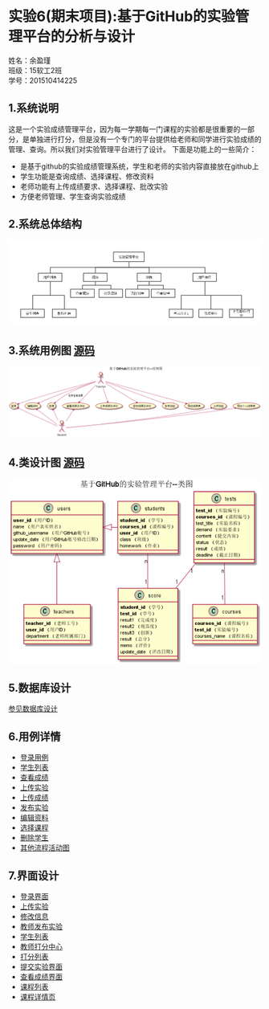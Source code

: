# 实验6(期末项目):基于GitHub的实验管理平台的分析与设计
姓名：余盈瑾<br>
班级：15软工2班<br>
学号：201510414225<br>

## 1.系统说明
这是一个实验成绩管理平台，因为每一学期每一门课程的实验都是很重要的一部分，是单独进行打分，但是没有一个专门的平台提供给老师和同学进行实验成绩的管理、查询。所以我们对实验管理平台进行了设计。
下面是功能上的一些简介：
- 是基于github的实验成绩管理系统，学生和老师的实验内容直接放在github上
- 学生功能是查询成绩、选择课程、修改资料
- 老师功能有上传成绩要求、选择课程、批改实验
- 方便老师管理、学生查询实验成绩

## 2.系统总体结构
![](pics/系统结构图.png)

## 3.系统用例图 [源码](puml/用例图.puml)
![](pics/用例图.png)

## 4.类设计图 [源码](puml/类图.puml)
![](pics/类图.png)

## 5.数据库设计 
[参见数据库设计](数据库设计.md)

## 6.用例详情
- [登录用例](用例/登录.md)
- [学生列表](用例/学生列表用例.md)
- [查看成绩](用例/查看成绩.md)
- [上传实验](用例/上传实验.md)
- [上传成绩](用例/上传成绩.md)
- [发布实验](用例/发布实验.md)
- [编辑资料](用例/用户编辑资料.md)
- [选择课程](用例/选择课程.md)
- [删除学生](用例/删除学生.md)
- [其他流程活动图](用例/其他活动图.md)

## 7.界面设计
- [登录界面](https://htmlpreview.github.io/?https://github.com/Fhinee/is_analysis/blob/master/test6/ui/home.html)
- [上传实验](https://htmlpreview.github.io/?https://github.com/Fhinee/is_analysis/blob/master/test6/ui/上传实验.html)
- [修改信息](https://htmlpreview.github.io/?https://github.com/Fhinee/is_analysis/blob/master/test6/ui/修改信息.html)
- [教师发布实验](https://htmlpreview.github.io/?https://github.com/Fhinee/is_analysis/blob/master/test6/ui/发布实验.html)
- [学生列表](https://htmlpreview.github.io/?https://github.com/Fhinee/is_analysis/blob/master/test6/ui/学生列表.html)
- [教师打分中心](https://htmlpreview.github.io/?https://github.com/Fhinee/is_analysis/blob/master/test6/ui/打分中心.html)
- [打分列表](https://htmlpreview.github.io/？https://github.com/Fhinee/is_analysis/blob/master/test6/ui/打分列表.html)
- [提交实验界面](https://htmlpreview.github.io/？https://github.com/Fhinee/is_analysis/blob/master/test6/ui/提交界面.html)
- [查看成绩界面](https://htmlpreview.github.io/？https://github.com/Fhinee/is_analysis/blob/master/test6/ui/查看成绩.html)
- [课程列表](https://htmlpreview.github.io/？https://github.com/Fhinee/is_analysis/blob/master/test6/ui/课程列表.html)
- [课程详情页](https://htmlpreview.github.io/？https://github.com/Fhinee/is_analysis/blob/master/test6/ui/课程详情页.html)
